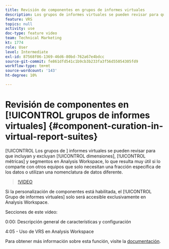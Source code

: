 ```yaml
---
title: Revisión de componentes en grupos de informes virtuales
description: Los grupos de informes virtuales se pueden revisar para que incluyan y excluyan dimensiones, métricas y segmentos en Analysis Workspace, lo que resulta muy útil si lo comparte con otros equipos que solo necesitan una fracción específica de los datos o utilizan una nomenclatura de datos diferente.
feature: VRS
topics: null
activity: use
doc-type: feature video
team: Technical Marketing
kt: 1774
role: User
level: Intermediate
exl-id: 87568f06-1369-46d6-80bd-762a67e4bdcc
source-git-commit: fe861dfd541c1b9cb3b233fa3f56d55054305fd9
workflow-type: tm+mt
source-wordcount: '143'
ht-degree: 10%

---
```


# Revisión de componentes en [!UICONTROL grupos de informes virtuales] {#component-curation-in-virtual-report-suites}

[!UICONTROL Los grupos de ] informes virtuales se pueden revisar para que incluyan y excluyan  [!UICONTROL dimensiones],  [!UICONTROL métricas] y   segmentos en Analysis Workspace, lo que resulta muy útil si lo comparte con otros equipos que solo necesitan una fracción específica de los datos o utilizan una nomenclatura de datos diferente.

>[!VIDEO](https://video.tv.adobe.com/v/23544/?quality=12)

Si la personalización de componentes está habilitada, el [!UICONTROL Grupo de informes virtuales] solo será accesible exclusivamente en Analysis Workspace.

Secciones de este vídeo:

0:00: Descripción general de características y configuración

4:05 - Uso de VRS en Analysis Workspace

Para obtener más información sobre esta función, visite la [documentación](https://experienceleague.adobe.com/docs/analytics/components/virtual-report-suites/vrs-components.html?lang=en).
